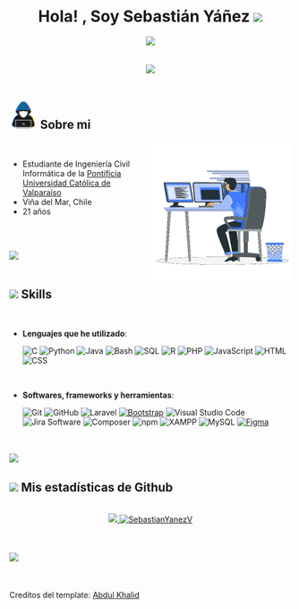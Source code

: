 
<h1 align="center"><b>Hola! , Soy Sebastián Yáñez </b><img src="https://media.giphy.com/media/hvRJCLFzcasrR4ia7z/giphy.gif" width="35"></h1>
<!--  -->
<p align="center">
  <a href="https://github.com/DenverCoder1/readme-typing-svg"><img src="https://readme-typing-svg.herokuapp.com?font=Time+New+Roman&color=cyan&size=25&center=true&vCenter=true&width=600&height=100&lines=Bienvenido+a+mi+perfil;No+hay+nada+que+ver+aquí...;Sigues+acá?;No+vas+a+encontrar+ningún+easter+egg..."></a>
</p>

<br>

<div align="center"> <img src="https://user-images.githubusercontent.com/57133330/188281408-c67df9ee-fd1f-4b37-833b-f02848f1ce02.gif" width="250"></div>

<br>

## <picture><img src = "https://github.com/0xAbdulKhalid/0xAbdulKhalid/raw/main/assets/mdImages/about_me.gif" width = 50px></picture> **Sobre mi**

<picture> <img align="right" src="https://github.com/0xAbdulKhalid/0xAbdulKhalid/raw/main/assets/mdImages/Right_Side.gif" width = 250px></picture>

<br>

- Estudiante de Ingeniería Civil Informática de la [Pontificia Universidad Católica de Valparaíso](https://www.pucv.cl)
- Viña del Mar, Chile
- 21 años

<br>
<br>

<img src="https://user-images.githubusercontent.com/73097560/115834477-dbab4500-a447-11eb-908a-139a6edaec5c.gif"><br><br>

## <img src="https://media2.giphy.com/media/QssGEmpkyEOhBCb7e1/giphy.gif?cid=ecf05e47a0n3gi1bfqntqmob8g9aid1oyj2wr3ds3mg700bl&rid=giphy.gif" width ="25"><b> Skills</b>
<br>

<p align="center">

- **Lenguajes que he utilizado**:
    
    ![C](https://img.shields.io/badge/C-%2300599C.svg?style=for-the-badge&logo=c&logoColor=white)
    ![Python](https://img.shields.io/badge/Python-%2314354C.svg?style=for-the-badge&logo=python&logoColor=white)
    ![Java](https://img.shields.io/badge/Java-%23ED8B00.svg?style=for-the-badge&logo=java&logoColor=white)
    ![Bash](https://img.shields.io/badge/Bash-%23121011.svg?style=for-the-badge&logo=gnu-bash&logoColor=white)
    ![SQL](https://img.shields.io/badge/SQL-%234479A1.svg?style=for-the-badge&logo=sql&logoColor=white)
    ![R](https://img.shields.io/badge/R-%23276DC3.svg?style=for-the-badge&logo=r&logoColor=white)
    ![PHP](https://img.shields.io/badge/PHP-%777BB4.svg?style=for-the-badge&logo=php&logoColor=white)
    ![JavaScript](https://img.shields.io/badge/JavaScript-%23323330.svg?style=for-the-badge&logo=javascript&logoColor=%23F7DF1E)
    ![HTML](https://img.shields.io/badge/HTML-%23E34F26.svg?style=for-the-badge&logo=html5&logoColor=white)
    ![CSS](https://img.shields.io/badge/CSS-%231572B6.svg?style=for-the-badge&logo=css3&logoColor=white)

<br>   

- **Softwares, frameworks y herramientas**:

    ![Git](https://img.shields.io/badge/git-%23F05033.svg?style=for-the-badge&logo=git&logoColor=white)
    ![GitHub](https://img.shields.io/badge/github-%23121011.svg?style=for-the-badge&logo=github&logoColor=white)
    ![Laravel](https://img.shields.io/badge/Laravel-%23FF2D20.svg?style=for-the-badge&logo=laravel&logoColor=white)
    [![Bootstrap](https://img.shields.io/badge/Bootstrap-%23563D7C.svg?style=for-the-badge&logo=bootstrap&logoColor=white)](https://getbootstrap.com/)
    ![Visual Studio Code](https://img.shields.io/badge/Visual%20Studio%20Code-0078d7.svg?style=for-the-badge&logo=visual-studio-code&logoColor=white)
    ![Jira Software](https://img.shields.io/badge/Jira%20Software-%230A0FFF.svg?style=for-the-badge&logo=jira-software&logoColor=white)
    ![Composer](https://img.shields.io/badge/Composer-%230A0A0A.svg?style=for-the-badge&logo=composer&logoColor=white)
    ![npm](https://img.shields.io/badge/npm-%23000000.svg?style=for-the-badge&logo=npm&logoColor=white)
    ![XAMPP](https://img.shields.io/badge/XAMPP-%23FB7A24.svg?style=for-the-badge&logo=xampp&logoColor=white)
    ![MySQL](https://img.shields.io/badge/MySQL-%234479A1.svg?style=for-the-badge&logo=mysql&logoColor=white)
    [![Figma](https://img.shields.io/badge/Figma-%23F24E1E.svg?style=for-the-badge&logo=figma&logoColor=white)](https://www.figma.com/)

</p>

<br>
<br>

<img src="https://user-images.githubusercontent.com/73097560/115834477-dbab4500-a447-11eb-908a-139a6edaec5c.gif">

<br>

## <img src="https://media.giphy.com/media/iY8CRBdQXODJSCERIr/giphy.gif" width="35"><b> Mis estadísticas de Github </b>
<br>

<div align="center">

<a href="https://github.com/SebastianYanezV/">
  <img src="https://github-readme-stats.vercel.app/api?username=SebastianYanezV&locale=es&include_all_commits=true&count_private=true&show_icons=true&line_height=20&title_color=7A7ADB&icon_color=2234AE&text_color=D3D3D3&bg_color=0,000000,130F40" width="450"/>
  <img src="https://github-readme-stats.vercel.app/api/top-langs?username=SebastianYanezV&show_icons=true&locale=es&layout=compact&line_height=20&title_color=7A7ADB&icon_color=2234AE&text_color=D3D3D3&bg_color=0,000000,130F40" width="375"  alt="SebastianYanezV"/>


</a>
</div>

<br>
<br>

<br>
<img src="https://user-images.githubusercontent.com/73097560/115834477-dbab4500-a447-11eb-908a-139a6edaec5c.gif">
<br>
<br>
<br>

Creditos del template: [Abdul Khalid](https://github.com/0xabdulkhalid)
